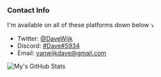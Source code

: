 ### Contact Info 
I'm available on all of these platforms down below ⤵️
+ Twitter: [@DaveWijk](https://twitter.com/davewijk)
+ Discord: [#Dave#5934](https://discord.com/)
+ Email: [vanwijkdave@gmail.com](mailto:vanwijkdave@gmail.com)

![My's GitHub Stats](https://github-readme-stats.vercel.app/api?username=vanwijkdave&show_icons=true&theme=tokyonight)
